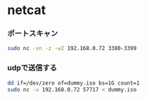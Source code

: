 # netcat



### ポートスキャン
```bash
sudo nc -vn -z -w2 192.168.0.72 3380-3399
```


### udpで送信する
```bash
dd if=/dev/zero of=dummy.iso bs=1G count=1
sudo nc -u 192.168.0.72 57717 < dummy.iso
```
